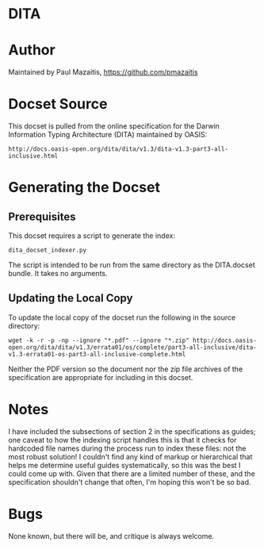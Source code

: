 DITA
=======================

# Author

Maintained by Paul Mazaitis, https://github.com/pmazaitis

# Docset Source

This docset is pulled from the online specification for the Darwin Information Typing Architecture (DITA) maintained by OASIS:

    http://docs.oasis-open.org/dita/dita/v1.3/dita-v1.3-part3-all-inclusive.html

# Generating the Docset

## Prerequisites

This docset requires a script to generate the index:

    dita_docset_indexer.py

The script is intended to be run from the same directory as the DITA.docset bundle.  It takes no arguments.

## Updating the Local Copy

To update the local copy of the docset run the following in the source directory:

    wget -k -r -p -np --ignore "*.pdf" --ignore "*.zip" http://docs.oasis-open.org/dita/dita/v1.3/errata01/os/complete/part3-all-inclusive/dita-v1.3-errata01-os-part3-all-inclusive-complete.html

Neither the PDF version so the document nor the zip file archives of the specification are appropriate for including in this docset.

# Notes

I have included the subsections of section 2 in the specifications as guides; one caveat to how the indexing script handles this is that it checks for hardcoded file names during the process run to index these files: not the most robust solution! I couldn't find any kind of markup or hierarchical  that helps me determine useful guides systematically, so this was the best I could come up with. Given that there are a limited number of these, and the specification shouldn't change that often, I'm hoping this won't be so bad.

# Bugs

None known, but there will be, and critique is always welcome.
